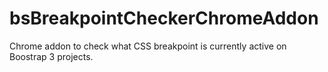# bsBreakpointCheckerChromeAddon
Chrome addon to check what CSS breakpoint is currently active on Boostrap 3 projects.
